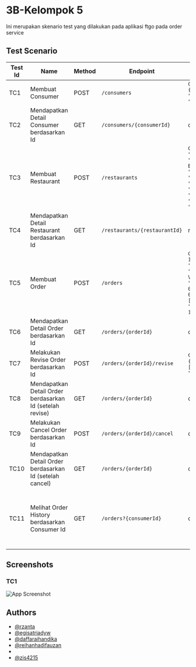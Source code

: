 
# 3B-Kelompok 5

Ini merupakan skenario test yang dilakukan pada aplikasi ftgo pada order service



## Test Scenario

| Test Id | Name              | Method | Endpoint       | Test Data                                                                                                                                                             | Response | Result |
| ------- | ----------------- | ------------- | ------------ | --------------------------------------------------------------------------------------------------------------------------------------------------------------------- | -------- | ------ |
| TC1     | Membuat Consumer | POST   | ```/consumers```  | ```Create Consumer: {"name": {"firstName": "daffa","lastName": "raihandika"}}``` | ```{"consumerId": 1}``` | PASS |
| TC2     | Mendapatkan Detail Consumer berdasarkan Id | GET   | ```/consumers/{consumerId}```  | consumerId = 1 | ```{"consumerId": 0,"name": {"firstName": "daffa","lastName": "raihandika"}}``` | PASS |
| TC3     | Membuat Restaurant | POST   | ```/restaurants```  | ```Create Restaurant: { "address": { "city": "Bandung", "state": "Jawa Barat", "street1": "Ciwaruga", "zip": "01234" }, "menu": { "menuItems": [ { "id": "1", "name": "Nasi telor kornet", "price": "15000" },{ "id": "2", "name": "Indomie goreng", "price": "7000" } ] }, "name": "Tampomas" }``` | ```{"id": 1}``` | PASS |
| TC4     | Mendapatkan Detail Restaurant berdasarkan Id | GET   | ```/restaurants/{restaurantId}``` | restaurantId = 2 | ```{"id": 1,"name": "Tampomas"}``` | PASS |
| TC5     | Membuat Order | POST   | ```/orders``` | ```Create Order: {"consumerId": 1,"deliveryAddress": {"city": "Bandung","state": "Ciwaruga","street1": "Serra Valley","zip": "4321"},"deliveryTime": "2024-04-05T12:39:32.797Z","lineItems": [{"menuItemId": "2","quantity": 1}],"restaurantId": 1}``` | ```{"orderId": 3}``` | PASS |
| TC6     | Mendapatkan Detail Order berdasarkan Id | GET   | ```/orders/{orderId}``` | orderId = 3 | ```{"orderId": 3,"state": "APPROVED","orderTotal": "7000.00"}``` | PASS |
| TC7     | Melakukan Revise Order berdasarkan Id | POST   | ```/orders/{orderId}/revise``` | orderId = 3, ```Revise Order : {"revisedOrderLineItems": [{"menuItemId": "2","quantity": 3}]}``` | ```{"orderId": 3,"state": "APPROVED","orderTotal": "21000.00"}``` | PASS |
| TC8     | Mendapatkan Detail Order berdasarkan Id (setelah revise) | GET   | ```/orders/{orderId}``` | orderId = 3 | ```{"orderId": 3,"state": "APPROVED","orderTotal": "21000.00"}``` | PASS |
| TC9     | Melakukan Cancel Order berdasarkan Id | POST   | ```/orders/{orderId}/cancel``` | orderId = 3 | ```{"orderId": 3,"state": "APPROVED","orderTotal": "21000.00"}``` | PASS |
| TC10     | Mendapatkan Detail Order berdasarkan Id (setelah cancel) | GET   | ```/orders/{orderId}``` | orderId = 3 | ```{"orderId": 3,"state": "CANCELLED","orderTotal": "21000.00"}``` | PASS |
| TC11     | Melihat Order History berdasarkan Consumer Id | GET   | ```/orders?{consumerId}``` | consumerId = 1 | ```{"orders": [{"orderId": "3","status": "APPROVED","restaurantId": 1,"restaurantName": "Tampomas"},{"orderId": "2","status": "CANCELLED","restaurantId": 1,"restaurantName": "Tampomas"},{"orderId": "1","status": "CANCELLED","restaurantId": 1,"restaurantName": "Tampomas"}],"startKey": null}``` | PASS |

## Screenshots

### TC1
![App Screenshot](https://drive.google.com/file/d/1NdkTTmabi9BGNpFSFjbPRe3-hBQWTsQR/view?usp=sharing)


## Authors

- [@rzanta](https://github.com/rzanta)
- [@egisatriadyw](https://github.com/egisatriadyw)
- [@daffaraihandika](https://github.com/daffaraihandika)
- [@reihanhadifauzan](https://github.com/reihanhadifauzan)
- []()
- [@zis4215](https://github.com/zis4215)